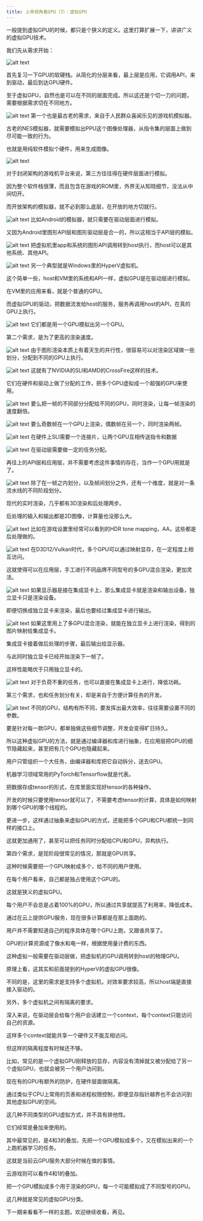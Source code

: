 ```yaml
---
title: 上帝视角看GPU（7）：虚拟GPU
---
```


一般提到虚拟GPU的时候，都只是个狭义的定义。这里打算扩展一下，讲讲广义的虚拟GPU技术。


我们先从需求开始：

![alt text](image.png)

首先复习一下GPU的软硬栈。从简化的分层来看，最上层是应用，它调用API，来到驱动，最后到达GPU硬件。

至于虚拟GPU，自然也是可以在不同的层面完成。所以这还是个切一刀的问题，需要根据需求切在不同地方。


![alt text](image-1.png)
第一个也是最古老的需求，来自于人民群众喜闻乐见的游戏机模拟器。

古老的NES模拟器，就需要模拟出PPU这个图像处理器，从指令集的层面上做到尽可能一致的行为。

也就是用纯软件模拟个硬件，用来生成图像。

![alt text](image-2.png)

对于封闭架构的游戏机平台来说，第三方往往得在硬件层面进行模拟。

因为整个软件栈很薄，而且包含在游戏的ROM里，外界无从知晓细节，没法从中间切开。

而开放架构的模拟器，就不必到那么底层，在开放的地方切就行。


![alt text](image-3.png)
比如Android的模拟器，就只需要在驱动层面进行模拟。

又因为Android里图形API层和图形驱动层是合一的，所以这相当于API层的模拟。

![alt text](image-4.png)
把虚拟机里app和系统的图形API调用转到host执行，而host可以是其他系统、其他API。


![alt text](image-5.png)
另一个典型就是Windows里的HyperV虚拟机。

这个简单一些，host和VM里的系统和API一样，虚拟GPU是在驱动层进行模拟。

在VM里的应用来看，就是个普通的GPU。

而虚拟GPU的驱动，把数据流发给host的服务，服务再调用host的API，在真的GPU上执行。

![alt text](image-6.png)
它们都是用一个GPU模拟出另一个GPU。

第二个需求，是为了更高的渲染速度。

![alt text](image-7.png)
由于图形渲染本质上有着天生的并行性，很容易可以对渲染区域做一些划分，分配到不同的GPU上执行。


![alt text](image-8.png)
这就有了NVIDIA的SLI和AMD的CrossFire这样的技术。

它们在硬件和驱动上做了分配的工作，把多个GPU虚拟成一个超强的GPU来使用。

![alt text](image-9.png)
要么把一帧的不同部分分配给不同的GPU，同时渲染，让每一帧渲染的速度翻倍。

![alt text](image-10.png)
要么奇数帧在一个GPU上渲染，偶数帧在另一个，同时渲染两帧。

![alt text](image-11.png)
在硬件上SLI需要一个连接片，让两个GPU互相传送指令和数据

![alt text](image-12.png)
在驱动层需要做一定的任务分配。

再往上的API层和应用层，并不需要考虑这件事情的存在，当作一个GPU用就是了。

![alt text](image-13.png)
除了在一帧之内划分，以及帧间划分之外，还有一个维度，就是对一条流水线的不同阶段划分。

现代的实时渲染，几乎都有3D渲染和后处理两步。

后处理的输入和输出都是2D图像，计算量也没那么大。

![alt text](image-14.png)
比如在游戏设置里经常可以看到的HDR tone mapping，AA，这些都是后处理做的。

![alt text](image-15.png)
在D3D12/Vulkan时代，多个GPU可以通过映射显存，在一定程度上相互访问。

这就使得可以在应用层，手工进行不同品牌不同型号的多GPU混合渲染，更加灵活。


![alt text](image-16.png)
如果显示器是接在集成显卡上，那么集成显卡就是渲染和输出设备，独立显卡只是渲染设备。

即便切换成独立显卡来渲染，最后也要经过集成显卡进行输出。


![alt text](image-17.png)
如果这里用上了多GPU混合渲染，就能在独立显卡上进行渲染，得到的图片映射给集成显卡。

集成显卡接着做后处理的步骤，最后输出给显示器。

与此同时独立显卡已经开始渲染下一帧了。

这样性能略优于只用独立显卡的。

![alt text](image-18.png)
对于负荷不重的任务，也可以直接在集成显卡上进行，降低功耗。

第三个需求，也和任务划分有关，却是来自于方便计算任务的开发。

![alt text](image-19.png)
不同的GPU，结构有所不同，要发挥出最大效率，往往需要设置不同的参数。

要是针对每一款GPU，都单独做这些细节调整，开发会变得旷日持久。

所以这种虚拟GPU的方法，就是通过编译器和库进行抽象，在应用层把GPU的细节隐藏起来，甚至把有几个GPU也隐藏起来。

用户只管组织一个大任务，由编译器和库把它自动拆分，送去GPU。

机器学习领域常用的PyTorch和Tensorflow就是代表。

把数据存成tensor的形式，在库里面实现好tensor的各种操作。

开发的时候只要使用tensor就可以了，不需要考虑tensor的计算，具体是如何映射到哪个GPU的哪个线程的。

更进一步，这样通过抽象来虚拟GPU的方式，还能把多个GPU和CPU都统一到同样的接口上。

这就更加通用了，甚至可以把任务同时分配给CPU和GPU，异构执行。

第四个需求，是现阶段很常见的情况，那就是GPU共享。

这种时候需要把一个GPU映射成多个，给不同的用户使用。

在每个用户看来，自己都是独占使用这个GPU的。

这就是狭义的虚拟GPU。

每个用户不会总是占着100%的GPU，所以通过共享就提高了利用率，降低成本。

通过在云上提供GPU服务，现在很多计算都是在那上面跑的。

用户并不需要知道自己的程序具体在哪个GPU上跑，又跟谁共享了。

GPU的计算资源成了像水和电一样，根据使用量计费的东西。

这种虚拟一般需要在驱动层做，把虚拟机的GPU调用转到host的物理GPU。

原理上看，这其实和前面提到的HyperV的虚拟GPU很像。

不同的是，这里的需求是支持多个虚拟机，对效率要求较高，所以host端是直接接入驱动的。

另外，多个虚拟机之间有隔离的要求。

深入来说，在驱动层会给每个用户会话建立一个context，每个context只能访问自己的资源。

这样多个context就能共享一个硬件又不能互相访问。

但这样的隔离程度有时候还不够。

比如，常见的是一个虚拟GPU刚释放的显存，内容没有清掉就又被分配给了另一个虚拟GPU，也就会被另一个用户访问到。

现在有的GPU有额外的防护，在硬件层面做隔离。

通过类似于CPU上常用的页表和进程权限控制，即便显存指针越界也不会访问到其他虚拟GPU的空间。

这几种不同类型的GPU虚拟方式，并不具有排他性。

它们经常是叠加来使用的。

其中最常见的，是4和3的叠加，先把一个GPU模拟成多个，又在模拟出来的一个上跑机器学习的任务。

这就是当前云GPU服务大部分时候在做的事情。

云游戏则可以看作4和1的叠加。

把一个GPU模拟成多个用于渲染的GPU，每一个可能模拟成了不同型号的GPU。

这几种就是常见的虚拟GPU分类。

下一期来看看不一样的主题。欢迎继续收看，再见。
